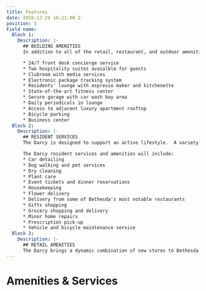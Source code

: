 ```yaml
---
title: Features
date: 2016-12-26 16:21:00 Z
position: 5
Field name:
  Block 1:
    Description: |-
      ## BUILDING AMENITIES
      In addition to all of the retail, restaurant, and outdoor amenities that Bethesda has to offer, residents of The Darcy enjoy the highest quality building amenities to support an active lifestyle.

      * 24/7 front desk concierge service
      * Two hospitality suites avaialble for guests
      * Clubroom with media services
      * Electronic package tracking system
      * Residents' lounge with espresso maker and kitchenette
      * State-of-the-art fitness center
      * Secure garage with car wash bay area
      * Daily periodicals in lounge
      * Access to adjacent luxury apartment rooftop
      * Bicycle parking
      * Business center
  Block 2:
    Description: |-
      ## RESIDENT SERVICES
      The Darcy is designed to support an active lifestyle.  A variety of services, offering utmost convenience, are available to the residents of The Darcy through a la carte concierge services.

      The Darcy resident services and amenities will include:
      * Car detailing
      * Dog walking and pet services
      * Dry cleaning
      * Plant care
      * Event tickets and dinner reservations
      * Housekeeping
      * Flower delivery
      * Delivery from some of Bethesda's most notable restaurants
      * Gifts shopping
      * Grocery shopping and delivery
      * Minor home repairs
      * Prescription pick-up
      * Vehicle and bicycle maintenance service
  Block 3:
    Description: |-
      ## RETAIL AMENITIES
      The Darcy brings a dynamic combination of new stores to Bethesda Avenue. With over 8,600 square feet of retail on the first floor, The Darcy will include a signature restaurant and boutique shops for residents to enjoy.
---
```


# Amenities & Services